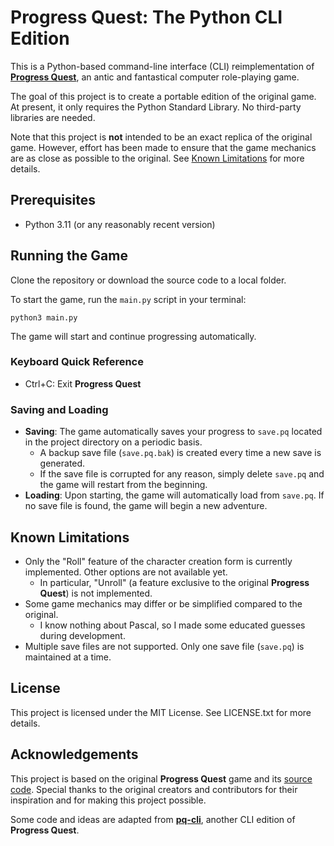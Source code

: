 # Progress Quest: The Python CLI Edition

This is a Python-based command-line interface (CLI) reimplementation of [**Progress Quest**](http://progressquest.com/), an antic and fantastical computer role-playing game.

The goal of this project is to create a portable edition of the original game. At present, it only requires the Python Standard Library. No third-party libraries are needed.

Note that this project is **not** intended to be an exact replica of the original game. However, effort has been made to ensure that the game mechanics are as close as possible to the original. See [Known Limitations](#known-limitations) for more details.

## Prerequisites

- Python 3.11 (or any reasonably recent version)

## Running the Game

Clone the repository or download the source code to a local folder.

To start the game, run the `main.py` script in your terminal:

```
python3 main.py
```

The game will start and continue progressing automatically.

### Keyboard Quick Reference

- Ctrl+C: Exit **Progress Quest**

### Saving and Loading

- **Saving**: The game automatically saves your progress to `save.pq` located in the project directory on a periodic basis.
    - A backup save file (`save.pq.bak`) is created every time a new save is generated.
    - If the save file is corrupted for any reason, simply delete `save.pq` and the game will restart from the beginning.
- **Loading**: Upon starting, the game will automatically load from `save.pq`. If no save file is found, the game will begin a new adventure.

## Known Limitations

- Only the "Roll" feature of the character creation form is currently implemented. Other options are not available yet.
    - In particular, "Unroll" (a feature exclusive to the original **Progress Quest**) is not implemented.
- Some game mechanics may differ or be simplified compared to the original.
    - I know nothing about Pascal, so I made some educated guesses during development.
- Multiple save files are not supported. Only one save file (`save.pq`) is maintained at a time.

## License

This project is licensed under the MIT License. See LICENSE.txt for more details.

## Acknowledgements

This project is based on the original **Progress Quest** game and its [source code](https://bitbucket.org/grumdrig/pq/). Special thanks to the original creators and contributors for their inspiration and for making this project possible.

Some code and ideas are adapted from [**pq-cli**](https://github.com/rr-/pq-cli), another CLI edition of **Progress Quest**.
